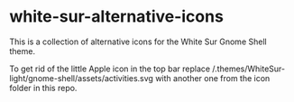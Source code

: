 # white-sur-alternative-icons

 This is a collection of alternative icons for the White Sur Gnome Shell theme.

To get rid of the little Apple icon in the top bar replace /.themes/WhiteSur-light/gnome-shell/assets/activities.svg with another one from the icon folder in this repo.